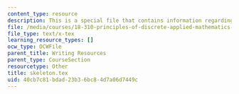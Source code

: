 ```yaml
---
content_type: resource
description: This is a special file that contains information regarding skeleton.
file: /media/courses/18-310-principles-of-discrete-applied-mathematics-fall-2013/40cb7c81bdad23b36bc84d7a06d7449c_skeleton.tex
file_type: text/x-tex
learning_resource_types: []
ocw_type: OCWFile
parent_title: Writing Resources
parent_type: CourseSection
resourcetype: Other
title: skeleton.tex
uid: 40cb7c81-bdad-23b3-6bc8-4d7a06d7449c
---
```

